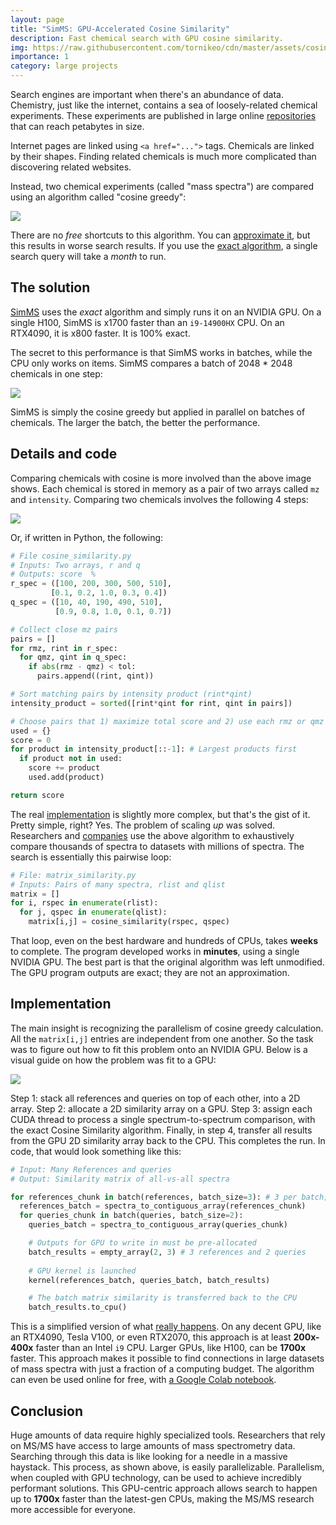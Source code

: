 ```yaml
---
layout: page
title: "SimMS: GPU-Accelerated Cosine Similarity"
description: Fast chemical search with GPU cosine similarity.
img: https://raw.githubusercontent.com/tornikeo/cdn/master/assets/cosine_greedy/cosine-batch-thum.svg
importance: 1
category: large projects
---
```


Search engines are important when there's an abundance of data. Chemistry, just like the internet, contains a sea of loosely-related chemical experiments. These experiments are published in large online [repositories](https://ccms-ucsd.github.io/GNPSDocumentation/) that can reach petabytes in size.

Internet pages are linked using `<a href="...">` tags. Chemicals are linked by their shapes. Finding related chemicals is much more complicated than discovering related websites. 

Instead, two chemical experiments (called "mass spectra") are compared using an algorithm called "cosine greedy":

<!-- ** Histogram with blue peaks and red peaks, histograms get overlapped, close peaks get toleranced, divide toleranced peaks with everything equals score ** -->

![](https://raw.githubusercontent.com/tornikeo/cdn/master/assets/cosine_greedy/cosine-anim.svg)

There are no *free* shortcuts to this algorithm. You can [approximate it](https://github.com/biorack/blink), but this results in worse search results. If you use the [exact algorithm](https://matchms.readthedocs.io/en/latest/?badge=latest#example), a single search query will take a *month* to run. 

## The solution

[SimMS](https://github.com/PangeAI/simms) uses the *exact* algorithm and simply runs it on an NVIDIA GPU. On a single H100, SimMS is x1700 faster than an `i9-14900HX` CPU. On an RTX4090, it is x800 faster. It is 100% exact. 

The secret to this performance is that SimMS works in batches, while the CPU only works on items. SimMS compares a batch of 2048 * 2048 chemicals in one step:

<!-- ** Grid of chemicals: red cell moves (this is CPU) and calculates each point at a time, Grid of chemicals red block moves (this is GPU) and calculates many in one shot ** -->
![](https://raw.githubusercontent.com/tornikeo/cdn/master/assets/cosine_greedy/cosine-batch.svg)

SimMS is simply the cosine greedy but applied in parallel on batches of chemicals. The larger the batch, the better the performance.

## Details and code

Comparing chemicals with cosine is more involved than the above image shows. Each chemical is stored in memory as a pair of two arrays called `mz` and `intensity`. Comparing two chemicals involves the following 4 steps:

![](https://raw.githubusercontent.com/tornikeo/cdn/master/assets/cosine_greedy/cosine-details.svg)

Or, if written in Python, the following:

```py
# File cosine_similarity.py
# Inputs: Two arrays, r and q
# Outputs: score  %
r_spec = ([100, 200, 300, 500, 510], 
         [0.1, 0.2, 1.0, 0.3, 0.4])
q_spec = ([10, 40, 190, 490, 510],
          [0.9, 0.8, 1.0, 0.1, 0.7])

# Collect close mz pairs
pairs = []
for rmz, rint in r_spec:
  for qmz, qint in q_spec:
    if abs(rmz - qmz) < tol:
      pairs.append((rint, qint))

# Sort matching pairs by intensity product (rint*qint)
intensity_product = sorted([rint*qint for rint, qint in pairs])

# Choose pairs that 1) maximize total score and 2) use each rmz or qmz only once
used = {}
score = 0
for product in intensity_product[::-1]: # Largest products first
  if product not in used:
    score += product
    used.add(product)

return score
```

The real [implementation](https://github.com/matchms/matchms/blob/bf4f2c92a3f503c87289d46cd66f7583e262487b/matchms/similarity/CosineGreedy.py) is slightly more complex, but that's the gist of it. Pretty simple, right? Yes. The problem of scaling *up* was solved. Researchers and [companies](https://www.pangeabio.com/) use the above algorithm to exhaustively compare thousands of spectra to datasets with millions of spectra. The search is essentially this pairwise loop:

```py
# File: matrix_similarity.py
# Inputs: Pairs of many spectra, rlist and qlist
matrix = []
for i, rspec in enumerate(rlist):
  for j, qspec in enumerate(qlist):
    matrix[i,j] = cosine_similarity(rspec, qspec)
```

That loop, even on the best hardware and hundreds of CPUs, takes **weeks** to complete. The program developed works in **minutes**, using a single NVIDIA GPU. The best part is that the original algorithm was left unmodified. The GPU program outputs are exact; they are not an approximation.

## Implementation

The main insight is recognizing the parallelism of cosine greedy calculation. All the `matrix[i,j]` entries are independent from one another. So the task was to figure out how to fit this problem onto an NVIDIA GPU. Below is a visual guide on how the problem was fit to a GPU:

![](https://github.com/tornikeo/cdn/raw/master/assets/cosine_greedy/gpu_run.png)

Step 1: stack all references and queries on top of each other, into a 2D array. Step 2: allocate a 2D similarity array on a GPU. Step 3: assign each CUDA thread to process a single spectrum-to-spectrum comparison, with the exact Cosine Similarity algorithm. Finally, in step 4, transfer all results from the GPU 2D similarity array back to the CPU. This completes the run. In code, that would look something like this:

```py
# Input: Many References and queries
# Output: Similarity matrix of all-vs-all spectra

for references_chunk in batch(references, batch_size=3): # 3 per batch; in practice 2048 is used
  references_batch = spectra_to_contiguous_array(references_chunk)
  for queries_chunk in batch(queries, batch_size=2):
    queries_batch = spectra_to_contiguous_array(queries_chunk)

    # Outputs for GPU to write in must be pre-allocated
    batch_results = empty_array(2, 3) # 3 references and 2 queries
    
    # GPU kernel is launched
    kernel(references_batch, queries_batch, batch_results)

    # The batch matrix similarity is transferred back to the CPU
    batch_results.to_cpu()
```

This is a simplified version of what [really happens](https://github.com/pangeai/simms/blob/main/simms/similarity/spectrum_similarity_functions.py). On any decent GPU, like an RTX4090, Tesla V100, or even RTX2070, this approach is at least **200x-400x** faster than an Intel `i9` CPU. Larger GPUs, like H100, can be **1700x** faster. This approach makes it possible to find connections in large datasets of mass spectra with just a fraction of a computing budget. The algorithm can even be used online for free, with [a Google Colab notebook](https://colab.research.google.com/github/PangeAI/simms/blob/main/notebooks/samples/colab_tutorial_pesticide.ipynb).

## Conclusion

Huge amounts of data require highly specialized tools. Researchers that rely on MS/MS have access to large amounts of mass spectrometry data. Searching through this data is like looking for a needle in a massive haystack. This process, as shown above, is easily parallelizable. Parallelism, when coupled with GPU technology, can be used to achieve incredibly performant solutions. This GPU-centric approach allows search to happen up to **1700x** faster than the latest-gen CPUs, making the MS/MS research more accessible for everyone.